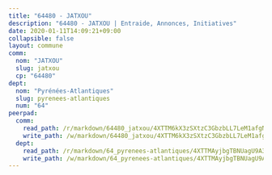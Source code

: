 ```yaml
---
title: "64480 - JATXOU"
description: "64480 - JATXOU | Entraide, Annonces, Initiatives"
date: 2020-01-11T14:09:21+09:00
collapsible: false
layout: commune
comm:
  nom: "JATXOU"
  slug: jatxou
  cp: "64480"
dept:
  nom: "Pyrénées-Atlantiques"
  slug: pyrenees-atlantiques
  num: "64"
peerpad:
  comm:
    read_path: /r/markdown/64480_jatxou/4XTTM6kX3zSXtzC3GbzbLL7LeM1afgNYruH21zSswHuLo9etR
    write_path: /w/markdown/64480_jatxou/4XTTM6kX3zSXtzC3GbzbLL7LeM1afgNYruH21zSswHuLo9etR-K3TgTceNgtZRRv1h42wY3kzrpCATRgJJT3NAAoWZdfwNXCc1YacMhoui8aARNdfrU76fRUvANTCX4jiSVq1WwEge1vfMFTyU7s1U1NTyKn1QHLrCHc1pZMDLVYUsj44USb5tbZs7
  dept:
    read_path: /r/markdown/64_pyrenees-atlantiques/4XTTMAyjbgTBNUagU9A37yzoKapiUPY6Q6pdye8M6gLQAq87k
    write_path: /w/markdown/64_pyrenees-atlantiques/4XTTMAyjbgTBNUagU9A37yzoKapiUPY6Q6pdye8M6gLQAq87k-K3TgULNpiKDqMYgimjUsTonGXvvMhrCfx6wytABrgvwweaKTYE3fKA9Q2dpSzSkwsmWNiLtNLNX9zFHSSWFh6sT9LWiHFdKt2SnfwuBiu57M4dWWbJD6nXdfDaLKidxCJaUEW6j4
---
```


